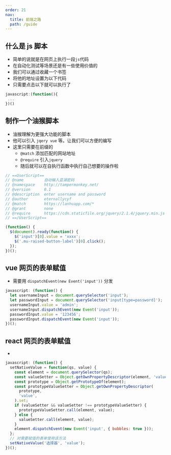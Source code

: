 ```yaml
---
order: 21
nav:
  title: 前端之路
  path: /guide
---
```


## 什么是 js 脚本

- 简单的说就是在网页上执行一段`js`代码
- 在自动化测试等场景还是有一些使用价值的
- 我们可以通过收藏一个书签
- 将他的地址设置为以下代码
- 只需要点击以下就可以执行了

```js
javascript:(function(){
 ...
})()
```

## 制作一个油猴脚本

- 油猴理解为更强大功能的脚本
- 他可以引入 `jqery vue` 等。让我们可以方便的编写
- 这里只需要在前缀的
  - `@match` 添加匹配的网站地址
  - `@require` 引入`jquery`
  - 随后就可以在自执行函数中执行自己想要的操作啦

```js
// ==UserScript==
// @name         自动输入蓝湖密码
// @namespace    http://tampermonkey.net/
// @version      0.1
// @description  enter username and password
// @author       eternallycyf
// @match        https://lanhuapp.com/*
// @grant        none
// @require      https://cdn.staticfile.org/jquery/2.1.4/jquery.min.js
// ==/UserScript==

(function() {
  $(document).ready(function() {
    $('input')[0].value = 'xxxx';
    $('.mu-raised-button-label')[0].click();
  });
})();
```

## vue 网页的表单赋值

- 需要用 `dispatchEvent(new Event('input'))` 分发

```js
javascript: (function() {
  let usernameInput = document.querySelector('input');
  let passwordInput = document.querySelector('input[type=password]');
  usernameInput.value = 'admin';
  usernameInput.dispatchEvent(new Event('input'));
  passwordInput.value = '123456';
  passwordInput.dispatchEvent(new Event('input'));
})();
```

## react 网页的表单赋值

-

```js
javascript: (function() {
  setNativeValue = function(qs, value) {
    const element = document.querySelector(qs);
    const valueSetter = Object.getOwnPropertyDescriptor(element, 'value').set;
    const prototype = Object.getPrototypeOf(element);
    const prototypeValueSetter = Object.getOwnPropertyDescriptor(
      prototype,
      'value',
    ).set;
    if (valueSetter && valueSetter !== prototypeValueSetter) {
      prototypeValueSetter.call(element, value);
    } else {
      valueSetter.call(element, value);
    }
    element.dispatchEvent(new Event('input', { bubbles: true }));
  };
  // 对需要赋值的表单使用该方法
  setNativeValue('选择器', 'value');
})();
```
